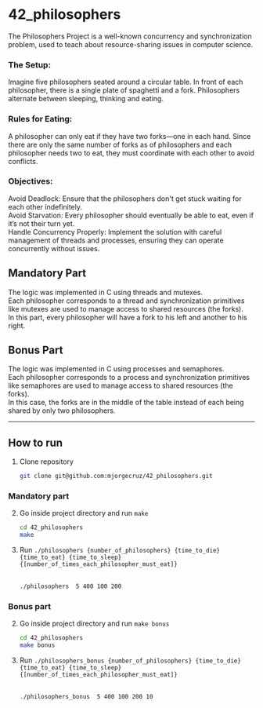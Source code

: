 # 42_philosophers

The Philosophers Project is a well-known concurrency and synchronization problem, used to teach about resource-sharing issues in computer science.

### The Setup:
Imagine five philosophers seated around a circular table. In front of each philosopher, there is a single plate of spaghetti and a fork. Philosophers alternate between sleeping, thinking and eating.

### Rules for Eating:
A philosopher can only eat if they have two forks—one in each hand.
Since there are only the same number of forks as of philosophers and each philosopher needs two to eat, they must coordinate with each other to avoid conflicts.

### Objectives:

Avoid Deadlock: Ensure that the philosophers don't get stuck waiting for each other indefinitely.</br>
Avoid Starvation: Every philosopher should eventually be able to eat, even if it’s not their turn yet.</br>
Handle Concurrency Properly: Implement the solution with careful management of threads and processes, ensuring they can operate concurrently without issues.</br>

## Mandatory Part
The logic was implemented in C using threads and mutexes. </br>
Each philosopher corresponds to a thread and synchronization primitives like mutexes are used to manage access to shared resources (the forks). </br>
In this part, every philosopher will have a fork to his left and another to his right.

## Bonus Part
The logic was implemented in C using processes and semaphores. </br>
Each philosopher corresponds to a process and synchronization primitives like semaphores are used to manage access to shared resources (the forks). </br>
In this case, the forks are in the middle of the table instead of each being shared by only two philosophers.  </br>

---

## How to run
1. Clone repository
    ```bash
    git clone git@github.com:mjorgecruz/42_philosophers.git
    ```
### Mandatory part
2. Go inside project directory and run `make`
    ```bash
    cd 42_philosophers
    make
    ```
3. Run `./philosophers {number_of_philosophers} {time_to_die} {time_to_eat} {time_to_sleep} {[number_of_times_each_philosopher_must_eat]}`</br> </br>
    ```bash
    ./philosophers  5 400 100 200
    ```
### Bonus part
2. Go inside project directory and run `make bonus`
    ```bash
    cd 42_philosophers
    make bonus
    ```
3. Run `./philosophers_bonus {number_of_philosophers} {time_to_die} {time_to_eat} {time_to_sleep} {[number_of_times_each_philosopher_must_eat]}`</br></br>
    ```bash
    ./philosophers_bonus  5 400 100 200 10
    ```
</br>
